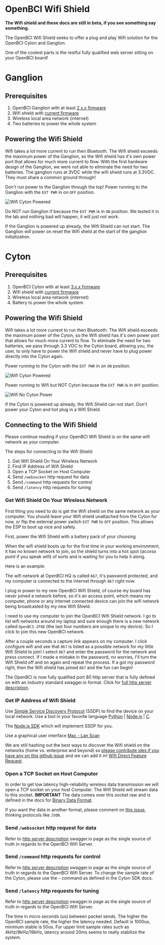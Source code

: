 # OpenBCI Wifi Shield

**The Wifi shield and these docs are still in beta, if you see something say something.**

The OpenBCI Wifi Shield seeks to offer a plug and play Wifi solution for the OpenBCI Cyton and Ganglion.

One of the coolest parts is the restful fully qualified web server sitting on your OpenBCI board!

# Ganglion

## Prerequisites

1. OpenBCI Ganglion with at least [2.x.x firmware](https://github.com/OpenBCI/OpenBCI_Ganglion_Library/blob/development/OpenBCI_Ganglion_Library/examples/WifiGanglion/DefaultGanglion.ino)
2. Wifi shield with [current firmware](https://github.com/OpenBCI/OpenBCI_WIFI/blob/master/examples/ESP8266HuzzahSSDP/ESP8266HuzzahSSDP.ino)
3. Wireless local area network (internet)
4. Two batteries to power the whole system

## Powering the Wifi Shield

Wifi takes a lot more current to run then Bluetooth. The Wifi shield exceeds the maximum power of the Ganglion, so the Wifi shield has it's own power port that allows for much more current to flow. With the first hardware design of the Ganglion, we were not able to eliminate the need for two batteries. The ganglion runs at 3VDC while the wifi shield runs at 3.3VDC. They must share a common ground through!

Don't run power to the Ganglion through the top! Power running to the Ganglion with the `EXT PWR` in on `OFF` position.

![Wifi Cyton Powered](../assets/images/wifi_ganglion_pass_through_power.jpg)

Do NOT run Ganglion if because the `EXT PWR` is in `ON` position. We tested it in the lab and nothing bad will happen, it will just not work.

If the Ganglion is powered up already, the Wifi Shield can not start. The Ganglion will power on reset the Wifi sheld at the start of the ganglion initialization.

# Cyton

## Prerequisites

1. OpenBCI Cyton with at least [3.x.x firmware](https://github.com/OpenBCI/OpenBCI_32bit_Library/tree/dev-3.0.0)
2. Wifi shield with [current firmware](https://github.com/OpenBCI/OpenBCI_WIFI/blob/master/examples/ESP8266HuzzahSSDP/ESP8266HuzzahSSDP.ino)
3. Wireless local area network (internet)
4. Battery to power the whole system

## Powering the Wifi Shield

Wifi takes a lot more current to run then Bluetooth. The Wifi shield exceeds the maximum power of the Cyton, so the Wifi shield has it's own power port that allows for much more current to flow. To eliminate the need for two batteries, we pass through 3.3 VDC to the Cyton board, allowing you, the user, to only have to power the Wifi shield and never have to plug power directly into the Cyton again.

Power running to the Cyton with the `EXT PWR` in on `ON` position.

![Wifi Cyton Powered](../assets/images/wifi_cyton_powered.jpg)

Power running to Wifi but NOT Cyton because the `EXT PWR` is in `OFF` position.

![Wifi No Cyton Power](../assets/images/wifi_battery_connection.jpg)

If the Cyton is powered up already, the Wifi Shield can not start. Don't power your Cyton and hot plug in a Wifi Shield.

## Connecting to the Wifi Shield

Please continue reading if your OpenBCI Wifi Shield is on the same wifi network as your computer.

The steps for connecting to the Wifi Shield:

1. Get Wifi Shield On Your Wireless Network
2. Find IP Address of Wifi Shield
3. Open a TCP Socket on Host Computer
4. Send `/websocket` http request for data
5. Send `/command` http requests for control
6. Send `/latency` http requests for tuning

### Get Wifi Shield On Your Wireless Network

First thing you need to do is get the Wifi shield on the same network as your computer. You should leave your Wifi shield unattached from the Cyton for now, or flip the external power switch `EXT PWR` to `OFF` position. This allows the ESP to boot up nice and safely.

First, power the Wifi Shield with a battery pack of your choosing

When the wifi shield boots up for the first time in your working environment, it has no known network to join, so the shield turns into a hot spot (_access point_ if you speak wifi) of sorts and is waiting for you to help it along.

Here is an example:

The wifi network at OpenBCI HQ is called `867`, it's password protected, and my computer is connected to the internet through `867` right now.

I plug in power to my new OpenBCI Wifi Shield, of course my board has never joined a network before, so it's an access point, which means my computer, phone or any internet connected device can join the wifi network being broadcasted by my new Wifi Shield.

I need to use my computer to join the OpenBCI Wifi Shield network. I go to list wifi networks around my laptop and sure enough there is a new network called `OpenBCI-2F0E` (the last four numbers are unique to my device). So I click to join this new OpenBCI network.

After a couple seconds a capture link appears on my computer. I click configure wifi and see that `867` is listed as a possible network for my little Wifi Shield to join! I select `867` and enter the password for the network and press connect. If I made a mistake in the password, no worries, I'll turn the Wifi Shield off and on again and repeat the process. If a got my password right, then the Wifi shield has joined `867` and the fun can begin!

The OpenBCI is now fully qualified port 80 http server that is fully defined on with an industry standard swagger.io format. Click for [full http server description](https://app.swaggerhub.com/apis/pushtheworld/openbci-wifi-server/1.0.0).

### Get IP Address of Wifi Shield

Use [Simple Service Discovery Protocol](https://en.wikipedia.org/wiki/Simple_Service_Discovery_Protocol) (SSDP) to find the device on your local network. Use a tool in your favorite language [Python](http://brisa.garage.maemo.org/doc/html/upnp/ssdp.html) | [Node.js](https://github.com/diversario/node-ssdp) | [C](https://developer.gnome.org/gssdp/stable/).

The [Node.js SDK](https://github.com/aj-ptw/OpenBCI_NodeJS/blob/wifi/examples/getStreamingWifi/getStreamingWifi.js) which will implement SSDP for you.

Use a graphical user interface [Mac - Lan Scan](https://itunes.apple.com/us/app/lanscan/id472226235?mt=12)

We are still hashing out the best ways to discover the Wifi shield on the networks (home vs. enterprise and beyond) so [please contribute ides if you have any on this github issue](https://github.com/OpenBCI/OpenBCI_WIFI/issues/8) and we can add it in! [Wifi Direct Feature Request](https://github.com/OpenBCI/OpenBCI_WIFI/issues/9)

### Open a TCP Socket on Host Computer

In order to get low latency high-reliability wireless data transmission we will open a TCP socket on your host Computer. The Wifi Shield will stream data to this socket. **IMPORTANT** The data comes over this socket raw and is defined in the docs for [Binary Data Format](http://docs.openbci.com/Hardware/03-Cyton_Data_Format#cyton-data-format-binary-format).

If you want the data in another format, please comment on [this issue](https://github.com/OpenBCI/OpenBCI_WIFI/issues/11), thinking protocols like `JSON`.

### Send `/websocket` http request for data

Refer to [http server description](https://app.swaggerhub.com/apis/pushtheworld/openbci-wifi-server/1.0.0) swagger.io page as the single source of truth in regards to the OpenBCI Wifi Server.

### Send `/command` http requests for control

Refer to [http server description](https://app.swaggerhub.com/apis/pushtheworld/openbci-wifi-server/1.0.0) swagger.io page as the single source of truth in regards to the OpenBCI Wifi Server. To change the sample rate of the Cyton, please use the `~` command as defined in the Cyton SDK docs.

### Send `/latency` http requests for tuning

Refer to [http server description](https://app.swaggerhub.com/apis/pushtheworld/openbci-wifi-server/1.0.0) swagger.io page as the single source of truth in regards to the OpenBCI Wifi Server.

The time in micro seconds (us) between packet sends. The higher the OpenBCI sample rate, the higher the latency needed. Default is 1000us, minimum stable is 50us. For upper limit sample rates such as 4kHz/8kHz/16kHz, latency around 20ms seems to really stabilize the system.  
